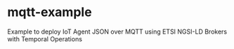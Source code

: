 # mqtt-example
Example to deploy IoT Agent JSON over MQTT using ETSI NGSI-LD Brokers with Temporal Operations
